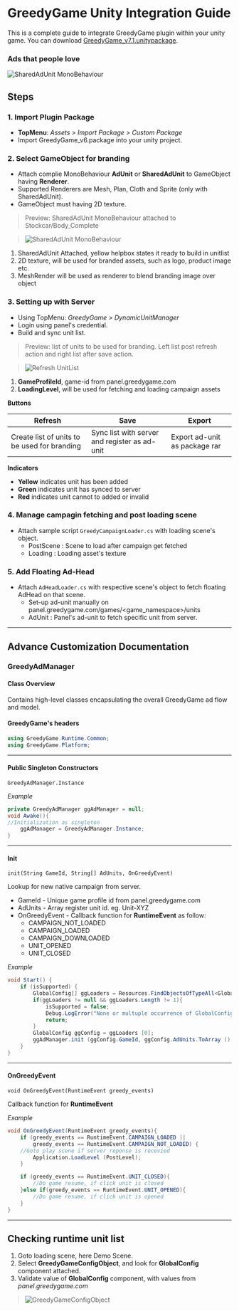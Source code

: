 GreedyGame Unity Integration Guide
===================

This is a complete guide to integrate GreedyGame plugin within your unity game. You can download [GreedyGame_v7.1.unitypackage](current-sdk/GreedyGame_v7.1.unitypackage).

### Ads that people love

![SharedAdUnit MonoBehaviour](https://raw.githubusercontent.com/GreedyGame/Unity-Sample/master/screen-shots/1_branded_game.png?raw=true "SharedAdUnit MonoBehaviour attached to Stockcar/Body_Complete" )


## Steps

### 1. Import Plugin Package
* **TopMenu**: *Assets > Import Package > Custom Package*
* Import GreedyGame_v6.package into your unity project.

### 2. Select GameObject for branding
* Attach complie MonoBehaviour **AdUnit** or **SharedAdUnit**  to GameObject having **Renderer**.
* Supported Renderers are Mesh, Plan, Cloth and Sprite (only with SharedAdUnit).
* GameObject must having 2D texture.

> Preview: SharedAdUnit MonoBehaviour attached to Stockcar/Body_Complete

> ![SharedAdUnit MonoBehaviour](https://raw.githubusercontent.com/GreedyGame/Unity-Sample/master/screen-shots/2_attached_monobehaviour.png?raw=true "SharedAdUnit MonoBehaviour attached to Stockcar/Body_Complete" )
 1. SharedAdUnit Attached, yellow helpbox states it ready to build in unitlist
 2. 2D texture, will be used for branded assets, such as logo, product image etc.
 3. MeshRender will be used as renderer to blend branding image over object

### 3. Setting up with Server
* Using TopMenu: *GreedyGame > DynamicUnitManager*
* Login using panel's credential.
* Build and sync unit list.

> Preview: list of units to be used for branding. Left list post refresh action and right list after save action.

> ![Refresh UnitList](https://raw.githubusercontent.com/GreedyGame/Unity-Sample/master/screen-shots/5_refresh_save.png?raw=true "list of units to be used for branding" )
 1. **GameProfileId**, game-id from panel.greedygame.com
 2. **LoadingLevel**, will be used for fetching and loading campaign assets

 **Buttons**
 
| Refresh       | Save       | Export      |
| ------------- | ----------- | ----------- |
| Create list of units to be used for branding    | Sync list with server and register as ad-unit | Export ad-unit  as package rar |

**Indicators**
* **Yellow** indicates unit has been added
* **Green** indicates unit has synced to server
* **Red** indicates unit cannot to added or invalid 

### 4. Manage campagin fetching and post loading scene
* Attach sample script `GreedyCampaignLoader.cs` with loading scene's object.
	* PostScene : Scene to load after campaign get fetched
	* Loading : Loading asset's texture


### 5. Add Floating Ad-Head
* Attach `AdHeadLoader.cs` with respective scene's object to fetch floating AdHead on that scene.
	* Set-up ad-unit manually on panel.greedygame.com/games/<game_namespace>/units 
	* AdUnit : Panel's ad-unit to fetch specific unit from server. 

---

## Advance Customization Documentation

### GreedyAdManager
#### Class Overview
Contains high-level classes encapsulating the overall GreedyGame ad flow and model.

#### GreedyGame's headers 
```csharp
using GreedyGame.Runtime.Common;
using GreedyGame.Platform;
```
---

#### Public Singleton Constructors
`GreedyAdManager.Instance`

*Example*
```csharp
private GreedyAdManager ggAdManager = null;
void Awake(){
//Initialization as singleton
	ggAdManager = GreedyAdManager.Instance;
}
```
---

#### Init
`init(String GameId, String[] AdUnits, OnGreedyEvent)`

Lookup for new native campaign from server.
* GameId - Unique game profile id from panel.greedygame.com
* AdUnits - Array register unit id. eg. Unit-XYZ
* OnGreedyEvent - Callback function for **RuntimeEvent** as follow:
	- CAMPAIGN_NOT_LOADED
	- CAMPAIGN_LOADED
	- CAMPAIGN_DOWNLOADED
	- UNIT_OPENED
	- UNIT_CLOSED

*Example*
```csharp
void Start() {
	if (isSupported) {
		GlobalConfig[] ggLoaders = Resources.FindObjectsOfTypeAll<GlobalConfig> ();
		if(ggLoaders != null && ggLoaders.Length != 1){
			isSupported = false;
			Debug.LogError("None or multuple occurrence of GlobalConfig object found!");
			return;
		}
		GlobalConfig ggConfig = ggLoaders [0];
		ggAdManager.init (ggConfig.GameId, ggConfig.AdUnits.ToArray (), OnGreedyEvent);
	}
}
```
---

#### OnGreedyEvent
`void OnGreedyEvent(RuntimeEvent greedy_events)`

Callback function for **RuntimeEvent**

*Example*
```csharp
void OnGreedyEvent(RuntimeEvent greedy_events){
	if (greedy_events == RuntimeEvent.CAMPAIGN_LOADED || 
	    greedy_events == RuntimeEvent.CAMPAIGN_NOT_LOADED) {
	//Goto play scene if server reponse is recevied
		Application.LoadLevel (PostLevel);
	}

	if (greedy_events == RuntimeEvent.UNIT_CLOSED){
		//Do game resume, if click unit is closed
	}else if(greedy_events == RuntimeEvent.UNIT_OPENED){
		//Do game resume, if click unit is opened
	}
}
```
---

## Checking runtime unit list

1. Goto loading scene, here Demo Scene.
2. Select **GreedyGameConfigObject**, and look for **GlobalConfig** component attached.
3. Validate value of **GlobalConfig** component, with values from *panel.greedygame.com*

> ![GreedyGameConfigObject](https://raw.githubusercontent.com/GreedyGame/Unity-Sample/master/screen-shots/6_global_config.png?raw=true "Checking runtime unit list" )



